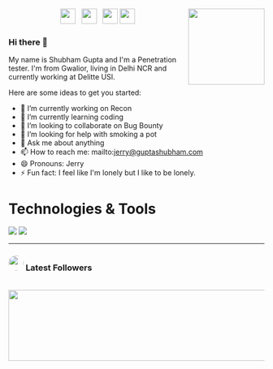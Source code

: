 # [](https://guptashubham.com)

<p>
  <a href="https://waylonwalker.com/Links"><img width="150" align='right' src="https://guptashubham.com/assets/my-images/shubham-about-1.jpeg"></a>
</p>

<p align='center'>
<a href="https://twitter.com/hackerspider1"><img height="30" src="https://raw.githubusercontent.com/hackerspider1/hackerspider1/main/twitter.png"></a>&nbsp;&nbsp;
<a href="https://instagram.com/hackerspider1"><img height="30" src="https://raw.githubusercontent.com/hackerspider1/hackerspider1/main/instagram.jpeg"></a>&nbsp;&nbsp;
<a href="https://www.buymeacoffee.com/hackerspider1"><img height="30" src="https://raw.githubusercontent.com/hackerspider1/hackerspider1/main/by-me-a-coffee.png"></a>
<a href="https://www.linkedin.com/in/hackerspider1/"><img height="30" src="https://raw.githubusercontent.com/hackerspider1/hackerspider1/main/linkedin.png"></a>
</p>

### Hi there 👋

My name is Shubham Gupta and I'm a Penetration tester. I'm from Gwalior, living in Delhi NCR and currently working at Delitte USI.

Here are some ideas to get you started:

- 🔭 I’m currently working on Recon
- 🌱 I’m currently learning coding
- 👯 I’m looking to collaborate on Bug Bounty
- 🤔 I’m looking for help with smoking a pot
- 💬 Ask me about anything
- 📫 How to reach me: mailto:jerry@guptashubham.com
- 😄 Pronouns: Jerry
- ⚡ Fun fact: I feel like I'm lonely but I like to be lonely.

# Technologies & Tools

![](https://img.shields.io/badge/OS-Linux-informational?style=flat&logo=OS&logoColor=white&color=2bbc8a) ![](https://img.shields.io/badge/Shell-Bash-informational?style=flat&logo=ZSH&logoColor=white&color=2bbc8a)

---

### <img height="30" style="border-radius:50%" src="https://raw.githubusercontent.com/hackerspider1/hackerspider1/main/twitter.png"> Latest Followers


<p align='center'>
<div align="center">
	<br>
	<a href="https://raw.githubusercontent.com/hackerspider1/hackerspider1/main/shubham_followers.svg">
		<img src="follower.svg" width="800" height="140">
	</a>
</div>
